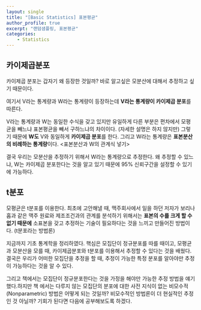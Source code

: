 ```yaml
---
layout: single
title: "[Basic Statistics] 표본평균"
author_profile: true
excerpt: "랜덤샘플링, 표본평균"
categories:
    - Statistics
---
```


## 카이제곱분포

카이제곱 분포는 갑자기 왜 등장한 것일까? 바로 알고싶은 모분산에 대해서 추정하고 싶기 때문이다.

여기서 V라는 통계량과 W라는 통계량이 등장하는데 **V라는 통계량이 카이제곱 분포**를 따른다.

V라는 통계량과 W는 동일한 수식을 갖고 있지만 유일하게 다른 부분은 편차에서 모평균을 빼느냐 표본평균을 빼서 구하느냐의 차이이다. (자세한 설명은 하지 않지만) 그렇기 때문에 **W도** V와 동일하게 **카이제곱 분포**를 한다. 그리고 W라는 통계량은 **표본분산의 비례하는 통계량**이다. <표본분산과 W의 관계식 넣기>

결국 우리는 모분산을 추정하기 위해서 W라는 통계량으로 추정한다. 왜 추정할 수 있느냐, W는 카이제곱 분포한다는 것을 알고 있기 때문에 95%  신뢰구간을 설정할 수 있기에 가능하다.

## t분포

모평균은 t분포를 이용한다. 최초에 고안해낼 때, 맥주회사에서 일을 하던 저자가 보리나 홉과 같은 맥주 원료와 제조조건과의 관계를 분석하기 위해서는 **표본의 수를 크게 할 수 없기 때문에** 소표본을 갖고 추정하는 기술이 필요하다는 것을 느끼고 만들어진 방법이다. (t분포라는 방법론)

지금까지 기초 통계학을 정리하였다. 핵심은 모집단이 정규분포를 따를 때이고, 모평균과 모분산을 모를 때, 카이제곱분포와 t분포를 이용해서 추정할 수 있다는 것을 배웠다.
결국은 우리가 어떠한 모집단을 추정을 할 때, 추정이 가능한 특정 분포를 알아야만 추정이 가능하다는 것을 알 수 있다. 

그리고 책에서는 모집단이 정규분포한다는 것을 가정을 해야만 가능한 추정 방법을 얘기했다.하지만 책 에서는 다루지 않는 모집단의 분포에 대한 사전 지식이 없는 비모수적(Nonparametric) 방법은 어떻게 되는 것일까? 비모수적인 방법론이 더 현실적인 추정인 것 아닐까? 기회가 된다면 다음에 공부해보도록 하겠다.